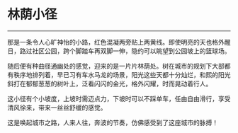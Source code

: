 <!--
 * @Author: 蔡鑫 1058360098@qq.com
 * @Date: 2024-05-11 13:37:12
 * @LastEditors: 蔡鑫 1058360098@qq.com
 * @LastEditTime: 2024-05-11 13:37:19
 * @FilePath: \docsify\docs\articles\poems\p37.md
 * @Description: 这是默认设置,请设置`customMade`, 打开koroFileHeader查看配置 进行设置: https://github.com/OBKoro1/koro1FileHeader/wiki/%E9%85%8D%E7%BD%AE
-->
# 林荫小径
---

那是一条令人心旷神怡的小路，红色混凝两旁贴上两黄线。即使明亮的天也格外醒日，路过社区公园，跨个脚踏车再双脚一伸，隐约可以眺望到公园坡上的篮球场。

随后便有种曲径通幽处的感觉，迎来的是一片片林荫处。树在城市的规划下大部都有秩序地排列着，早已习有车水马龙的场景，阳光这些天都十分灿烂，和熙的阳光斜打在郁郁葱葱的树叶上，泛看闪闪的金光，格外闪耀，时而晃动着行人。

这小径有个小坡度，上坡时需迈点力，下坡时可以不踩单车，任由自由滑行，享受清风徐来，带来一丝丝舒缓的感觉。

这是唤起城市之路，人来人往，奔波的节奏，仿佛感受到了这座城市的脉搏！